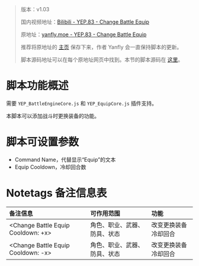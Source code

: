> 版本：v1.03
>
> 国内视频地址：[Bilibili - YEP.83 - Change Battle Equip](https://www.bilibili.com/video/av3174787/#page=88)
>
> 原地址：[yanfly.moe - YEP.83 - Change Battle Equip](http://yanfly.moe/2016/03/13/yep-83-change-battle-equip/)
> 
> 推荐将原地址的 [主页](http://yanfly.moe/yep/) 保存下来，作者 Yanfly 会一直保持脚本的更新。
> 
> 脚本源码地址可以在每个原地址网页中找到。本节的脚本源码在 [这里](https://www.dropbox.com/s/b4e39hoqyaojqj6/YEP_X_ChangeBattleEquip.js?dl=0)。

# 脚本功能概述

需要 `YEP_BattleEngineCore.js` 和 `YEP_EquipCore.js` 插件支持。

本脚本可以添加战斗时更换装备的功能。

# 脚本可设置参数

- Command Name，代替显示“Equip”的文本
- Equip Cooldown，冷却回合数

# Notetags 备注信息表

备注信息|可作用范围|功能
:-|:-|:-
&lt;Change Battle Equip Cooldown: +x>|角色、职业、武器、防具、状态|改变更换装备冷却回合
&lt;Change Battle Equip Cooldown: -x>|角色、职业、武器、防具、状态|改变更换装备冷却回合
